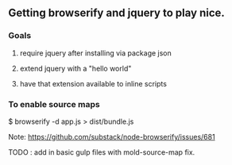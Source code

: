 ## Getting browserify and jquery to play nice.

### Goals

1) require jquery after installing via package json

2) extend jquery with a "hello world"

3) have that extension available to inline scripts

### To enable source maps

$ browserify -d app.js > dist/bundle.js

Note: https://github.com/substack/node-browserify/issues/681

TODO : add in basic gulp files with mold-source-map fix.
